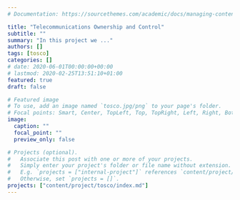 ```yaml
---
# Documentation: https://sourcethemes.com/academic/docs/managing-content/

title: "Telecommunications Ownership and Control"
subtitle: ""
summary: "In this project we ..."
authors: []
tags: [tosco]
categories: []
# date: 2020-06-01T00:00:00+00:00
# lastmod: 2020-02-25T13:51:10+01:00
featured: true
draft: false

# Featured image
# To use, add an image named `tosco.jpg/png` to your page's folder.
# Focal points: Smart, Center, TopLeft, Top, TopRight, Left, Right, BottomLeft, Bottom, BottomRight.
image:
  caption: ""
  focal_point: ""
  preview_only: false

# Projects (optional).
#   Associate this post with one or more of your projects.
#   Simply enter your project's folder or file name without extension.
#   E.g. `projects = ["internal-project"]` references `content/project/deep-learning/index.md`.
#   Otherwise, set `projects = []`.
projects: ["content/project/tosco/index.md"]
---
```

